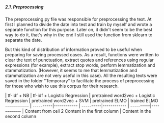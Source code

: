 ##### 2.1. Preprocessing

The preprocessing.py file was responsible for preprocessing the text. At first I planned to divide the date into test and train by myself and wrote a separate function for this purpose. Later on, it didn't seem to be the best way to do it, that's why in the end I still used the function from sklearn to separate the date.

But this kind of distribution of information proved to be useful when preparing for saving processed cases.  As a result, functions were written to clear the text of punctuation, extract quotes and references using regular expressions (for example), extract stop words, perform lemmatization and stammatization. (However, it seems to me that lemmatization and stammatization are not very useful in this case).
All the resulting texts were saved in the folder "Temporary" to facilitate the process of preprocessing for those who wish to use this corpus for their research. 
 
 
 | tf-idf + NB | tf-idf + Logistic Regression | pretrained word2vec + Logistic Regression | pretrained word2vec + SVM | pretrained ELMO | trained ELMO
------------ | ----------|------------ | ----------|------------ | ----------|------------ 
| Content from cell 2
Content in the first column | Content in the second column
